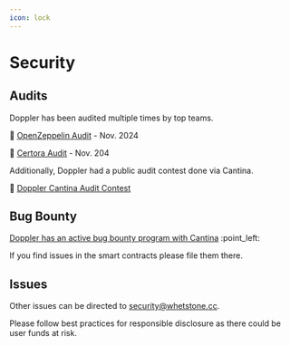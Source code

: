 ```yaml
---
icon: lock
---
```


# Security

## Audits

Doppler has been audited multiple times by top teams.&#x20;

:link: [OpenZeppelin Audit](https://drive.google.com/drive/folders/1cgY4UDtQ9j2v1t4XvFBraJqNCUfrdFxq?dmr=1\&ec=wgc-drive-globalnav-goto) - Nov. 2024

:link: [Certora Audit](https://drive.google.com/drive/folders/1cgY4UDtQ9j2v1t4XvFBraJqNCUfrdFxq?dmr=1\&ec=wgc-drive-globalnav-goto) - Nov. 204

Additionally, Doppler had a public audit contest done via Cantina.&#x20;

:link: [Doppler Cantina Audit Contest](https://cantina.xyz/competitions/57b00aab-8f8b-4d62-9378-41b6460ce6aa)



## Bug Bounty

[Doppler has an active bug bounty program with Cantina](https://cantina.xyz/bounties) :point\_left:

If you find issues in the smart contracts please file them there.



## Issues

Other issues can be directed to security@whetstone.cc.&#x20;

Please follow best practices for responsible disclosure as there could be user funds at risk.

